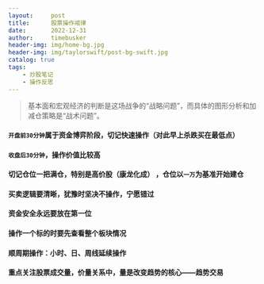 ```yaml
---
layout:     post
title:      股票操作戒律
date:       2022-12-31
author:     timebusker
header-img: img/home-bg.jpg
header-img: img/taylorswift/post-bg-swift.jpg
catalog: true
tags:
    - 炒股笔记
    - 操作反思
---  
```


> 基本面和宏观经济的判断是这场战争的“战略问题”，而具体的图形分析和加减仓策略是“战术问题”。


#### `开盘前30分钟`属于资金博弈阶段，切记快速操作（对此早上杀跌买在最低点）

#### `收盘后30分钟`，操作价值比较高

#### 切记仓位一把满仓，特别是高价股（康龙化成） ，仓位以`一万`为基准开始建仓

#### 买卖逻辑要清晰，犹豫时坚决不操作，宁愿错过

#### 资金安全永远要放在第一位

#### 操作一个标的时要先查看整个板块情况

#### 顺周期操作：小时、日、周线延续操作

#### 重点关注股票成交量，价量关系中，量是改变趋势的核心——趋势交易
